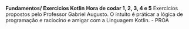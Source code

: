 **Fundamentos/ Exercicios Kotlin**
**Hora de codar 1,  2,  3,  4 e 5**
Exercicios propostos pelo Professor Gabriel Augusto. O intuito é práticar a lógica de programação e raciocino e amigar com a Linguagem Kotlin. - PROA
